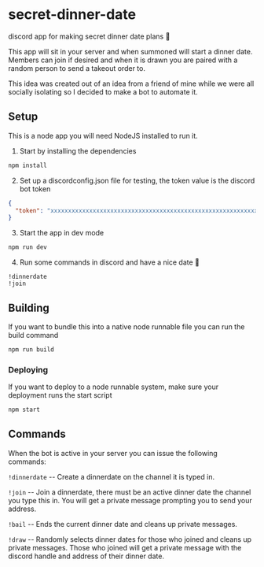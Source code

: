 # secret-dinner-date
discord app for making secret dinner date plans :spaghetti:

This app will sit in your server and when summoned will start a dinner date. 
Members can join if desired and when it is drawn you are paired with a random person to send a takeout order to.

This idea was created out of an idea from a friend of mine while we were all socially isolating
so I decided to make a bot to automate it.

## Setup

This is a node app you will need NodeJS installed to run it.

1. Start by installing the dependencies

```bash
npm install
```

2. Set up a discordconfig.json file for testing, the token value is the discord bot token

```json
{
  "token": "xxxxxxxxxxxxxxxxxxxxxxxxxxxxxxxxxxxxxxxxxxxxxxxxxxxxxxxxxxx"
}
```

3. Start the app in dev mode

```bash
npm run dev
```

4. Run some commands in discord and have a nice date :rose:

```
!dinnerdate
!join
```

## Building

If you want to bundle this into a native node runnable file you can run the build command

```bash
npm run build
```

### Deploying

If you want to deploy to a node runnable system, make sure your deployment runs the start script

```bash
npm start
```

## Commands

When the bot is active in your server you can issue the following commands:

`!dinnerdate` -- Create a dinnerdate on the channel it is typed in.

`!join` -- Join a dinnerdate, there must be an active dinner date the channel you type this in.
You will get a private message prompting you to send your address.

`!bail` -- Ends the current dinner date and cleans up private messages.

`!draw` -- Randomly selects dinner dates for those who joined and cleans up private messages.
Those who joined will get a private message with the discord handle and address of their dinner date.
